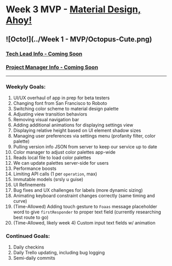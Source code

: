 # Week 3 MVP - [Material Design, Ahoy!](https://material.google.com/)

![Octo!](../Week 1 - MVP/Octopus-Cute.png)
---

### [Tech Lead Info - Coming Soon](https://github.com/AccessLite/BoardingPass/tree/master/Week%203%20-%20MVP/TechNotes)

### [Project Manager Info - Coming Soon](https://github.com/AccessLite/BoardingPass/blob/master/Week%203%20-%20MVP/PM_Notes/README.md)

---

### Weekyly Goals:

1. UI/UX overhaul of app in prep for beta testers
  2. Changing font from San Francisco to Roboto
  3. Switching color scheme to material design palette
  4. Adjusting view transition behaviors
  5. Removing visual navigation bar
  5. Adding additional animations for displaying settings view
  6. Displaying relative height based on UI element shadow sizes
2. Managing user preferences via settings menu (profanity filter, color palette)
3. Pulling version info JSON from server to keep our service up to date
4. Color manager to adjust color palettes app-wide
  1. Reads local file to load color palettes
  2. We can update palettes server-side for users
5. Performance boosts
  1. Limiting API calls (1 per `operation`, max)
  2. Immutable models (srsly u guise)
6. UI Refinements
  1. Bug fixes and UX challenges for labels (more dynamic sizing)
  2. Animating keyboard constraint changes correctly (same timing and curve)
7. (Time-Allowed) Adding touch gesture to `Foaas` message placeholder word to give `firstResponder` to proper text field (currently researching best route to go)
8. (Time-Allowed, likely week 4) Custom input text fields w/ animation

### Continued Goals:

1. Daily checkins 
2. Daily Trello updating, including bug logging
3. Semi-daily commits

